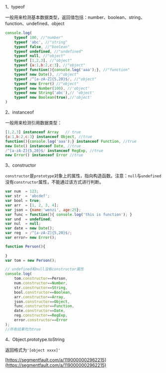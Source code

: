 1、typeof

一般用来检测基本数据类型，返回值包括：number、boolean、string、function、undefined、object

```javascript
console.log(
    typeof 100, //"number"
    typeof 'abc', //"string"
    typeof false, //"boolean"
    typeof undefined, //"undefined"
    typeof null, //"object"
    typeof [1,2,3], //"object"
    typeof {a:1,b:2,c:3}, //"object"
    typeof function(){console.log('aaa');}, //"function"
    typeof new Date(), //"object"
    typeof /^[a-zA-Z]{5,20}$/, //"object"
    typeof new Error() //"object"
    typeof new Number(100), //'object'
    typeof new String('abc'),// 'object'
    typeof new Boolean(true),//'object'
)
```



2、instanceof

一般用来检测引用数据类型：

```javascript
[1,2,3] instanceof Array   // true
{a:1,b:2,c:3} instanceof Object, //true
function(){console.log('aaa');} instanceof Function, //true
new Date() instanceof Date, //true
/^[a-zA-Z]{5,20}$/ instanceof RegExp, //true
new Error() instanceof Error //true
```



3、constructor

`constructor`是`prototype`对象上的属性，指向构造函数。注意：`null`与`undefined`没有`constructor`属性，不能通过该方式进行判断。

```javascript
var num  = 123;
var str  = 'abcdef';
var bool = true;
var arr  = [1, 2, 3, 4];
var json = {name:'wenzi', age:25};
var func = function(){ console.log('this is function'); }
var und  = undefined;
var nul  = null;
var date = new Date();
var reg  = /^[a-zA-Z]{5,20}$/;
var error= new Error();

function Person(){
  
}
var tom = new Person();

// undefined和null没有constructor属性
console.log(
    tom.constructor==Person,
    num.constructor==Number,
    str.constructor==String,
    bool.constructor==Boolean,
    arr.constructor==Array,
    json.constructor==Object,
    func.constructor==Function,
    date.constructor==Date,
    reg.constructor==RegExp,
    error.constructor==Error
);
//所有结果均为true
```

4、Object.prototype.toString

返回格式为`'[object xxxx]'`

[https://segmentfault.com/a/1190000002962215](https://segmentfault.com/a/1190000002962215)